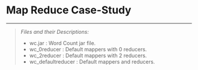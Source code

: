 # Map Reduce Case-Study
--------------
> _Files and their Descriptions:_
> - wc.jar : Word Count jar file.
> - wc_0reducer : Default mappers with 0 reducers.
> - wc_2reducer : Default mappers with 2 reducers.
> - wc_defaultreducer : Default mappers and reducers.
